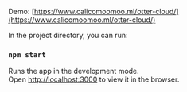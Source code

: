 Demo: [https://www.calicomoomoo.ml/otter-cloud/](https://www.calicomoomoo.ml/otter-cloud/)

In the project directory, you can run:

### `npm start`

Runs the app in the development mode.<br />
Open [http://localhost:3000](http://localhost:3000) to view it in the browser.

